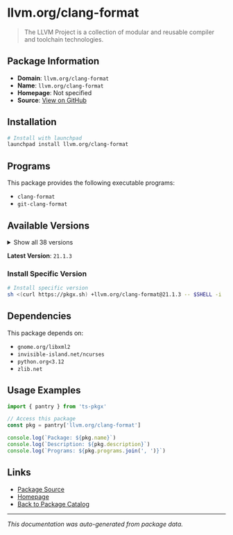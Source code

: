 # llvm.org/clang-format

> The LLVM Project is a collection of modular and reusable compiler and toolchain technologies.

## Package Information

- **Domain**: `llvm.org/clang-format`
- **Name**: `llvm.org/clang-format`
- **Homepage**: Not specified
- **Source**: [View on GitHub](https://github.com/pkgxdev/pantry/tree/main/projects/llvm.org/clang-format/package.yml)

## Installation

```bash
# Install with launchpad
launchpad install llvm.org/clang-format
```

## Programs

This package provides the following executable programs:

- `clang-format`
- `git-clang-format`

## Available Versions

<details>
<summary>Show all 38 versions</summary>

- `21.1.3`, `21.1.2`, `21.1.1`, `21.1.0`, `20.1.8`
- `20.1.7`, `20.1.6`, `20.1.5`, `20.1.4`, `20.1.3`
- `20.1.2`, `20.1.1`, `20.1.0`, `19.1.7`, `19.1.6`
- `19.1.5`, `19.1.4`, `19.1.3`, `19.1.2`, `19.1.1`
- `19.1.0`, `18.1.8`, `18.1.7`, `18.1.6`, `18.1.5`
- `18.1.4`, `18.1.3`, `18.1.2`, `18.1.1`, `18.1.0`
- `17.0.6`, `17.0.5`, `17.0.4`, `17.0.3`, `17.0.2`
- `17.0.1`, `17.0.0`, `16.0.6`

</details>

**Latest Version**: `21.1.3`

### Install Specific Version

```bash
# Install specific version
sh <(curl https://pkgx.sh) +llvm.org/clang-format@21.1.3 -- $SHELL -i
```

## Dependencies

This package depends on:

- `gnome.org/libxml2`
- `invisible-island.net/ncurses`
- `python.org<3.12`
- `zlib.net`

## Usage Examples

```typescript
import { pantry } from 'ts-pkgx'

// Access this package
const pkg = pantry['llvm.org/clang-format']

console.log(`Package: ${pkg.name}`)
console.log(`Description: ${pkg.description}`)
console.log(`Programs: ${pkg.programs.join(', ')}`)
```

## Links

- [Package Source](https://github.com/pkgxdev/pantry/tree/main/projects/llvm.org/clang-format/package.yml)
- [Homepage](#)
- [Back to Package Catalog](../../../package-catalog.md)

---

*This documentation was auto-generated from package data.*
